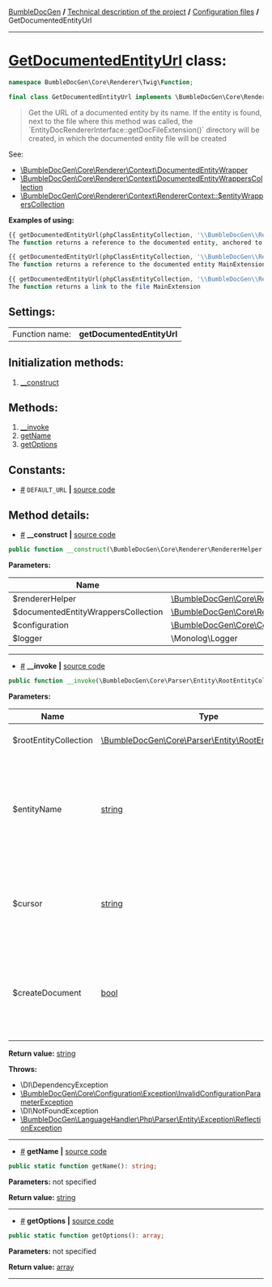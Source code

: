 <!-- {% raw %} -->
<embed> <a href="/docs/readme.md">BumbleDocGen</a> <b>/</b> <a href="/docs/tech/readme.md">Technical description of the project</a> <b>/</b> <a href="/docs/tech/1.configuration/readme.md">Configuration files</a> <b>/</b> GetDocumentedEntityUrl<hr> </embed>

<h1>
    <a href="https://github.com/bumble-tech/bumble-doc-gen/blob/master/src/Core/Renderer/Twig/Function/GetDocumentedEntityUrl.php#L38">GetDocumentedEntityUrl</a> class:
</h1>





```php
namespace BumbleDocGen\Core\Renderer\Twig\Function;

final class GetDocumentedEntityUrl implements \BumbleDocGen\Core\Renderer\Twig\Function\CustomFunctionInterface
```

<blockquote>Get the URL of a documented entity by its name. If the entity is found, next to the file where this method was called,
the `EntityDocRendererInterface::getDocFileExtension()` directory will be created, in which the documented entity file will be created</blockquote>

See:
<ul>
    <li>
        <a href="/docs/tech/1.configuration/classes/DocumentedEntityWrapper.md">\BumbleDocGen\Core\Renderer\Context\DocumentedEntityWrapper</a>    </li>
    <li>
        <a href="/docs/tech/1.configuration/classes/DocumentedEntityWrappersCollection.md">\BumbleDocGen\Core\Renderer\Context\DocumentedEntityWrappersCollection</a>    </li>
    <li>
        <a href="/docs/tech/1.configuration/classes/RendererContext.md#pentitywrapperscollection">\BumbleDocGen\Core\Renderer\Context\RendererContext::$entityWrappersCollection</a>    </li>
</ul>


<b>Examples of using:</b>

```php
{{ getDocumentedEntityUrl(phpClassEntityCollection, '\\BumbleDocGen\\Renderer\\Twig\\MainExtension', 'getFunctions') }}
The function returns a reference to the documented entity, anchored to the getFunctions method

```

```php
{{ getDocumentedEntityUrl(phpClassEntityCollection, '\\BumbleDocGen\\Renderer\\Twig\\MainExtension') }}
The function returns a reference to the documented entity MainExtension

```

```php
{{ getDocumentedEntityUrl(phpClassEntityCollection, '\\BumbleDocGen\\Renderer\\Twig\\MainExtension', '', false) }}
The function returns a link to the file MainExtension

```




<h2>Settings:</h2>

<table>
    <tr>
        <td>Function name:</td>
        <td><b>getDocumentedEntityUrl</b></td>
    </tr>
</table>




<h2>Initialization methods:</h2>

<ol>
<li>
    <a href="#m-construct">__construct</a>
    </li>
</ol>

<h2>Methods:</h2>

<ol>
<li>
    <a href="#m-invoke">__invoke</a>
    </li>
<li>
    <a href="#mgetname">getName</a>
    </li>
<li>
    <a href="#mgetoptions">getOptions</a>
    </li>
</ol>


<h2>Constants:</h2>
<ul>
            <li><a name="qdefault-url"
               href="#qdefault-url">#</a>
            <code>DEFAULT_URL</code>                   <b>|</b> <a href="/src/Core/Renderer/Twig/Function/GetDocumentedEntityUrl.php#L40">source
                    code</a> </li>
    </ul>





<h2>Method details:</h2>

<div class='method_description-block'>

<ul>
<li><a name="m-construct" href="#m-construct">#</a>
 <b>__construct</b>
    <b>|</b> <a href="https://github.com/bumble-tech/bumble-doc-gen/blob/master/src/Core/Renderer/Twig/Function/GetDocumentedEntityUrl.php#L42">source code</a></li>
</ul>

```php
public function __construct(\BumbleDocGen\Core\Renderer\RendererHelper $rendererHelper, \BumbleDocGen\Core\Renderer\Context\DocumentedEntityWrappersCollection $documentedEntityWrappersCollection, \BumbleDocGen\Core\Configuration\Configuration $configuration, \Monolog\Logger $logger);
```



<b>Parameters:</b>

<table>
    <thead>
    <tr>
        <th>Name</th>
        <th>Type</th>
        <th>Description</th>
    </tr>
    </thead>
    <tbody>
            <tr>
            <td>$rendererHelper</td>
            <td><a href='https://github.com/bumble-tech/bumble-doc-gen/blob/master/src/Core/Renderer/RendererHelper.php'>\BumbleDocGen\Core\Renderer\RendererHelper</a></td>
            <td>-</td>
        </tr>
            <tr>
            <td>$documentedEntityWrappersCollection</td>
            <td><a href='https://github.com/bumble-tech/bumble-doc-gen/blob/master/src/Core/Renderer/Context/DocumentedEntityWrappersCollection.php'>\BumbleDocGen\Core\Renderer\Context\DocumentedEntityWrappersCollection</a></td>
            <td>-</td>
        </tr>
            <tr>
            <td>$configuration</td>
            <td><a href='https://github.com/bumble-tech/bumble-doc-gen/blob/master/src/Core/Configuration/Configuration.php'>\BumbleDocGen\Core\Configuration\Configuration</a></td>
            <td>-</td>
        </tr>
            <tr>
            <td>$logger</td>
            <td>\Monolog\Logger</td>
            <td>-</td>
        </tr>
        </tbody>
</table>



</div>
<hr>
<div class='method_description-block'>

<ul>
<li><a name="m-invoke" href="#m-invoke">#</a>
 <b>__invoke</b>
    <b>|</b> <a href="https://github.com/bumble-tech/bumble-doc-gen/blob/master/src/Core/Renderer/Twig/Function/GetDocumentedEntityUrl.php#L78">source code</a></li>
</ul>

```php
public function __invoke(\BumbleDocGen\Core\Parser\Entity\RootEntityCollection $rootEntityCollection, string $entityName, string $cursor = '', bool $createDocument = true): string;
```



<b>Parameters:</b>

<table>
    <thead>
    <tr>
        <th>Name</th>
        <th>Type</th>
        <th>Description</th>
    </tr>
    </thead>
    <tbody>
            <tr>
            <td>$rootEntityCollection</td>
            <td><a href='https://github.com/bumble-tech/bumble-doc-gen/blob/master/src/Core/Parser/Entity/RootEntityCollection.php'>\BumbleDocGen\Core\Parser\Entity\RootEntityCollection</a></td>
            <td>Processed entity collection</td>
        </tr>
            <tr>
            <td>$entityName</td>
            <td><a href='https://www.php.net/manual/en/language.types.string.php'>string</a></td>
            <td>The full name of the entity for which the URL will be retrieved.
 If the entity is not found, the DEFAULT_URL value will be returned.</td>
        </tr>
            <tr>
            <td>$cursor</td>
            <td><a href='https://www.php.net/manual/en/language.types.string.php'>string</a></td>
            <td>Cursor on the page of the documented entity (for example, the name of a method or property)</td>
        </tr>
            <tr>
            <td>$createDocument</td>
            <td><a href='https://www.php.net/manual/en/language.types.boolean.php'>bool</a></td>
            <td>If true, creates an entity document. Otherwise, just gives a reference to the entity code</td>
        </tr>
        </tbody>
</table>

<b>Return value:</b> <a href='https://www.php.net/manual/en/language.types.string.php'>string</a>


<b>Throws:</b>
<ul>
<li>
    <a >\DI\DependencyException</a></li>

<li>
    <a href="/docs/tech/1.configuration/classes/InvalidConfigurationParameterException.md">\BumbleDocGen\Core\Configuration\Exception\InvalidConfigurationParameterException</a></li>

<li>
    <a >\DI\NotFoundException</a></li>

<li>
    <a href="/docs/tech/1.configuration/classes/ReflectionException.md">\BumbleDocGen\LanguageHandler\Php\Parser\Entity\Exception\ReflectionException</a></li>

</ul>

</div>
<hr>
<div class='method_description-block'>

<ul>
<li><a name="mgetname" href="#mgetname">#</a>
 <b>getName</b>
    <b>|</b> <a href="https://github.com/bumble-tech/bumble-doc-gen/blob/master/src/Core/Renderer/Twig/Function/GetDocumentedEntityUrl.php#L50">source code</a></li>
</ul>

```php
public static function getName(): string;
```



<b>Parameters:</b> not specified

<b>Return value:</b> <a href='https://www.php.net/manual/en/language.types.string.php'>string</a>


</div>
<hr>
<div class='method_description-block'>

<ul>
<li><a name="mgetoptions" href="#mgetoptions">#</a>
 <b>getOptions</b>
    <b>|</b> <a href="https://github.com/bumble-tech/bumble-doc-gen/blob/master/src/Core/Renderer/Twig/Function/GetDocumentedEntityUrl.php#L55">source code</a></li>
</ul>

```php
public static function getOptions(): array;
```



<b>Parameters:</b> not specified

<b>Return value:</b> <a href='https://www.php.net/manual/en/language.types.array.php'>array</a>


</div>
<hr>

<!-- {% endraw %} -->